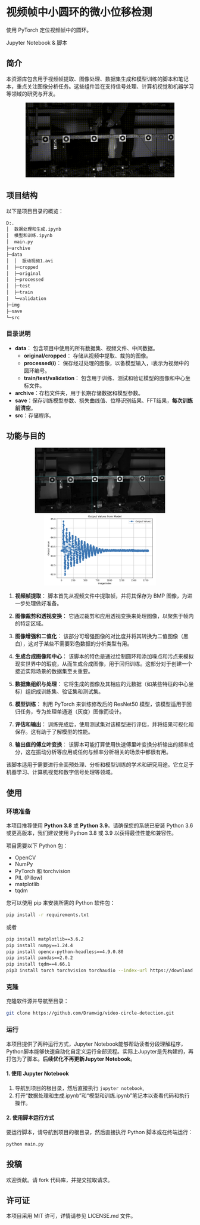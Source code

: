 # 视频帧中小圆环的微小位移检测

使用 PyTorch 定位视频帧中的圆环。

Jupyter Notebook & 脚本

## 简介

本资源库包含用于视频帧提取、图像处理、数据集生成和模型训练的脚本和笔记本，重点关注图像分析任务。这些组件旨在支持信号处理、计算机视觉和机器学习等领域的研究与开发。

<div align=center>
  <img src="img/%E6%8C%AF%E5%8A%A8%E8%A7%86%E9%A2%91.gif" alt="振动视频" width="400px" />
</div>


## 项目结构

以下是项目目录的概览：

```bash
D:.
│  数据处理和生成.ipynb
│  模型和训练.ipynb
│  main.py
├─archive
├─data
│  │  振动视频1.avi 
│  ├─cropped
│  ├─original
│  ├─processed
│  ├─test
│  ├─train
│  └─validation
├─img
├─save
└─src
```

### 目录说明

- **data**： 包含项目中使用的所有数据集、视频文件、中间数据。
  - **original/cropped**： 存储从视频中提取、裁剪的图像。
  - **processed(i)**： 保存经过处理的图像，以备模型输入，i表示为视频中的圆环编号。
  - **train/test/validation**： 包含用于训练、测试和验证模型的图像和中心坐标文件。
- **archive**：存档文件夹，用于长期存储数据和模型参数。
- **save**：保存训练模型参数、损失曲线值、位移识别结果、FFT结果，**每次训练前清空**。
- **src**：存储程序。

## 功能与目的

<div align=center>
  <img src="img/2.png" alt="振动视频" width="350px" />
  <img src="img/3.png" alt="振动视频" width="300px" />
</div>

1. **视频帧提取**： 脚本首先从视频文件中提取帧，并将其保存为 BMP 图像，为进一步处理做好准备。

2. **图像裁剪和透视变换**： 它通过裁剪和应用透视变换来处理图像，以聚焦于帧内的特定区域。

3. **图像增强和二值化**： 该部分可增强图像的对比度并将其转换为二值图像（黑白），这对于某些不需要彩色数据的分析类型有用。

4. **生成合成图像和中心**： 该脚本的特色是通过绘制圆环和添加噪点和污点来模拟现实世界中的瑕疵，从而生成合成图像，用于回归训练。这部分对于创建一个接近实际场景的数据集至关重要。

5. **数据集组织与处理**： 它将生成的图像及其相应的元数据（如某些特征的中心坐标）组织成训练集、验证集和测试集。

6. **模型训练**： 利用 PyTorch 来训练修改后的 ResNet50 模型，该模型适用于回归任务，专为处理单通道（灰度）图像而设计。

7. **评估和输出**： 训练完成后，使用测试集对该模型进行评估，并将结果可视化和保存。这有助于了解模型的性能。

8. **输出值的傅立叶变换**： 该脚本可能打算使用快速傅里叶变换分析输出的频率成分，这在振动分析等应用或任何与频率分析相关的场景中都很有用。

该脚本适用于需要进行全面预处理、分析和模型训练的学术和研究用途。它立足于机器学习、计算机视觉和数字信号处理等领域。

## 使用

### 环境准备

本项目推荐使用 **Python 3.8** 或 **Python 3.9**。请确保您的系统已安装 Python 3.6 或更高版本，我们建议使用 Python 3.8 或 3.9 以获得最佳性能和兼容性。

项目需要以下 Python 包：

- OpenCV
- NumPy
- PyTorch 和 torchvision
- PIL (Pillow)
- matplotlib
- tqdm

您可以使用 pip 来安装所需的 Python 软件包：

```bash
pip install -r requirements.txt
```

或者

```bash
pip install matplotlib==3.6.2
pip install numpy==1.24.4
pip install opencv-python-headless==4.9.0.80
pip install pandas==2.0.2
pip install tqdm==4.66.1
pip3 install torch torchvision torchaudio --index-url https://download.pytorch.org/whl/cu118
```

### 克隆

克隆软件源并导航至目录：
```bash
git clone https://github.com/Dramwig/video-circle-detection.git
```
### 运行

本项目提供了两种运行方式，Jupyter Notebook能够帮助读者分段理解程序，Python脚本能够快速自动化自定义运行全部流程。实际上Jupyter是先构建的，再打包为了脚本。**后续优化不再更新Jupyter Notebook**。

#### 1. 使用 Jupyter Notebook

1. 导航到项目的根目录，然后直接执行 `jupyter notebook`,
2. 打开“数据处理和生成.ipynb”和“模型和训练.ipynb”笔记本以查看代码和执行操作。

#### 2. 使用脚本运行方式

要运行脚本，请导航到项目的根目录，然后直接执行 Python 脚本或在终端运行：

```bash
python main.py
```

## 投稿

欢迎贡献。请 fork 代码库，并提交拉取请求。

## 许可证

本项目采用 MIT 许可，详情请参见 LICENSE.md 文件。
